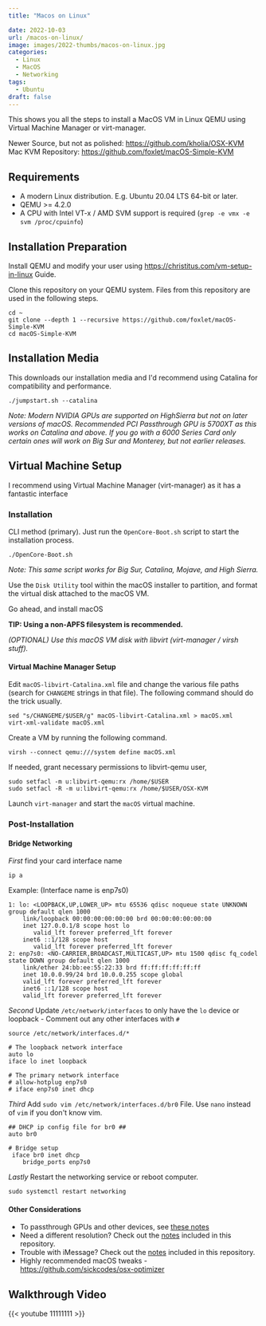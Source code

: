```yaml
---
title: "Macos on Linux"

date: 2022-10-03
url: /macos-on-linux/
image: images/2022-thumbs/macos-on-linux.jpg
categories:
  - Linux
  - MacOS
  - Networking
tags:
  - Ubuntu
draft: false
---
```

This shows you all the steps to install a MacOS VM in Linux QEMU using Virtual Machine Manager or virt-manager.
<!--more-->
Newer Source, but not as polished: <https://github.com/kholia/OSX-KVM>
Mac KVM Repository: <https://github.com/foxlet/macOS-Simple-KVM>

## Requirements
- A modern Linux distribution. E.g. Ubuntu 20.04 LTS 64-bit or later.
- QEMU >= 4.2.0
- A CPU with Intel VT-x / AMD SVM support is required (`grep -e vmx -e svm /proc/cpuinfo`)

## Installation Preparation

Install QEMU and modify your user using <https://christitus.com/vm-setup-in-linux> Guide.

Clone this repository on your QEMU system. Files from this repository are used in the following steps.

```
cd ~
git clone --depth 1 --recursive https://github.com/foxlet/macOS-Simple-KVM
cd macOS-Simple-KVM
```

## Installation Media

This downloads our installation media and I'd recommend using Catalina for compatibility and performance. 

```
./jumpstart.sh --catalina
```

_Note: Modern NVIDIA GPUs are supported on HighSierra but not on later
versions of macOS. Recommended PCI Passthrough GPU is 5700XT as this works on Catalina and above. If you go with a 6000 Series Card only certain ones will work on Big Sur and Monterey, but not earlier releases._

## Virtual Machine Setup

I recommend using Virtual Machine Manager (virt-manager) as it has a fantastic interface 

### Installation

CLI method (primary). Just run the `OpenCore-Boot.sh` script to start the
  installation process.

  ```
  ./OpenCore-Boot.sh
  ```

_Note: This same script works for Big Sur, Catalina, Mojave, and High Sierra._

Use the `Disk Utility` tool within the macOS installer to partition, and
  format the virtual disk attached to the macOS VM.

Go ahead, and install macOS 

**TIP: Using a non-APFS filesystem is recommended.**

_(OPTIONAL) Use this macOS VM disk with libvirt (virt-manager / virsh stuff)._

#### Virtual Machine Manager Setup

Edit `macOS-libvirt-Catalina.xml` file and change the various file paths (search
    for `CHANGEME` strings in that file). The following command should do the
    trick usually.

```
sed "s/CHANGEME/$USER/g" macOS-libvirt-Catalina.xml > macOS.xml
virt-xml-validate macOS.xml
```

Create a VM by running the following command.

```
virsh --connect qemu:///system define macOS.xml
```

If needed, grant necessary permissions to libvirt-qemu user,

```
sudo setfacl -m u:libvirt-qemu:rx /home/$USER
sudo setfacl -R -m u:libvirt-qemu:rx /home/$USER/OSX-KVM
```

Launch `virt-manager` and start the `macOS` virtual machine.

### Post-Installation

#### Bridge Networking
*First* find your card interface name
```
ip a
```

Example: (Interface name is enp7s0)
```
1: lo: <LOOPBACK,UP,LOWER_UP> mtu 65536 qdisc noqueue state UNKNOWN group default qlen 1000
    link/loopback 00:00:00:00:00:00 brd 00:00:00:00:00:00
    inet 127.0.0.1/8 scope host lo
       valid_lft forever preferred_lft forever
    inet6 ::1/128 scope host 
       valid_lft forever preferred_lft forever
2: enp7s0: <NO-CARRIER,BROADCAST,MULTICAST,UP> mtu 1500 qdisc fq_codel state DOWN group default qlen 1000
    link/ether 24:bb:ee:55:22:33 brd ff:ff:ff:ff:ff:ff
    inet 10.0.0.99/24 brd 10.0.0.255 scope global
    valid_lft forever preferred_lft forever
    inet6 ::1/128 scope host 
    valid_lft forever preferred_lft forever
```

*Second* Update `/etc/network/interfaces` to only have the `lo` device or loopback - Comment out any other interfaces with `#`

```
source /etc/network/interfaces.d/*
 
# The loopback network interface
auto lo
iface lo inet loopback

# The primary network interface
# allow-hotplug enp7s0
# iface enp7s0 inet dhcp
```

*Third* Add `sudo vim /etc/network/interfaces.d/br0` File. Use `nano` instead of `vim` if you don't know vim.

```
## DHCP ip config file for br0 ##
auto br0
 
# Bridge setup
 iface br0 inet dhcp
    bridge_ports enp7s0
```

*Lastly* Restart the networking service or reboot computer.

```
sudo systemctl restart networking
```

#### Other Considerations
- To passthrough GPUs and other devices, see [these notes](https://github.com/kholia/OSX-KVM/blob/master/notes.md#gpu-passthrough-notes)
- Need a different resolution? Check out the [notes](https://github.com/kholia/OSX-KVM/blob/master/notes.md#change-resolution-in-opencore) included in this repository.
- Trouble with iMessage? Check out the [notes](https://github.com/kholia/OSX-KVM/blob/master/notes.md#trouble-with-imessage) included in this repository.
- Highly recommended macOS tweaks - https://github.com/sickcodes/osx-optimizer

## Walkthrough Video

{{< youtube 11111111 >}}
